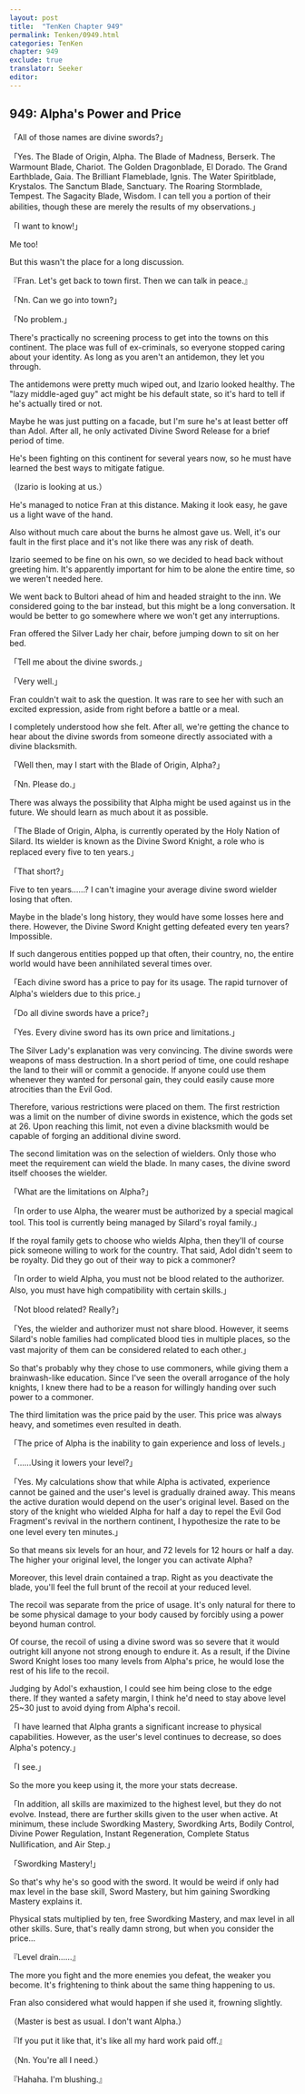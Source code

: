 ```yaml
---
layout: post
title:  "TenKen Chapter 949"
permalink: Tenken/0949.html
categories: TenKen
chapter: 949
exclude: true
translator: Seeker
editor: 
---
```

<h2>949: Alpha's Power and Price</h2>

「All of those names are divine swords?」

「Yes. The Blade of Origin, Alpha. The Blade of Madness, Berserk. The Warmount Blade, Chariot. The Golden Dragonblade, El Dorado. The Grand Earthblade, Gaia. The Brilliant Flameblade, Ignis. The Water Spiritblade, Krystalos. The Sanctum Blade, Sanctuary. The Roaring Stormblade, Tempest. The Sagacity Blade, Wisdom. I can tell you a portion of their abilities, though these are merely the results of my observations.」

「I want to know!」

 Me too!

 But this wasn't the place for a long discussion.

『Fran. Let's get back to town first. Then we can talk in peace.』

「Nn. Can we go into town?」

「No problem.」

 There's practically no screening process to get into the towns on this continent. The place was full of ex-criminals, so everyone stopped caring about your identity. As long as you aren't an antidemon, they let you through.

 The antidemons were pretty much wiped out, and Izario looked healthy. The "lazy middle-aged guy" act might be his default state, so it's hard to tell if he's actually tired or not.

 Maybe he was just putting on a facade, but I'm sure he's at least better off than Adol. After all, he only activated Divine Sword Release for a brief period of time.

 He's been fighting on this continent for several years now, so he must have learned the best ways to mitigate fatigue.

（Izario is looking at us.）

 He's managed to notice Fran at this distance. Making it look easy, he gave us a light wave of the hand.

 Also without much care about the burns he almost gave us. Well, it's our fault in the first place and it's not like there was any risk of death.

 Izario seemed to be fine on his own, so we decided to head back without greeting him. It's apparently important for him to be alone the entire time, so we weren't needed here.

 We went back to Bultori ahead of him and headed straight to the inn. We considered going to the bar instead, but this might be a long conversation. It would be better to go somewhere where we won't get any interruptions.

 Fran offered the Silver Lady her chair, before jumping down to sit on her bed.

「Tell me about the divine swords.」

「Very well.」

 Fran couldn't wait to ask the question. It was rare to see her with such an excited expression, aside from right before a battle or a meal.

 I completely understood how she felt. After all, we're getting the chance to hear about the divine swords from someone directly associated with a divine blacksmith.

「Well then, may I start with the Blade of Origin, Alpha?」

「Nn. Please do.」

 There was always the possibility that Alpha might be used against us in the future. We should learn as much about it as possible.

「The Blade of Origin, Alpha, is currently operated by the Holy Nation of Silard. Its wielder is known as the Divine Sword Knight, a role who is replaced every five to ten years.」

「That short?」

 Five to ten years……? I can't imagine your average divine sword wielder losing that often.

 Maybe in the blade's long history, they would have some losses here and there. However, the Divine Sword Knight getting defeated every ten years? Impossible.

 If such dangerous entities popped up that often, their country, no, the entire world would have been annihilated several times over.

「Each divine sword has a price to pay for its usage. The rapid turnover of Alpha's wielders due to this price.」

「Do all divine swords have a price?」

「Yes. Every divine sword has its own price and limitations.」

 The Silver Lady's explanation was very convincing. The divine swords were weapons of mass destruction. In a short period of time, one could reshape the land to their will or commit a genocide. If anyone could use them whenever they wanted for personal gain, they could easily cause more atrocities than the Evil God.

 Therefore, various restrictions were placed on them. The first restriction was a limit on the number of divine swords in existence, which the gods set at 26. Upon reaching this limit, not even a divine blacksmith would be capable of forging an additional divine sword.

 The second limitation was on the selection of wielders. Only those who meet the requirement can wield the blade. In many cases, the divine sword itself chooses the wielder.

「What are the limitations on Alpha?」

「In order to use Alpha, the wearer must be authorized by a special magical tool. This tool is currently being managed by Silard's royal family.」

 If the royal family gets to choose who wields Alpha, then they'll of course pick someone willing to work for the country. That said, Adol didn't seem to be royalty. Did they go out of their way to pick a commoner?

「In order to wield Alpha, you must not be blood related to the authorizer. Also, you must have high compatibility with certain skills.」

「Not blood related? Really?」

「Yes, the wielder and authorizer must not share blood. However, it seems Silard's noble families had complicated blood ties in multiple places, so the vast majority of them can be considered related to each other.」

 So that's probably why they chose to use commoners, while giving them a brainwash-like education. Since I've seen the overall arrogance of the holy knights, I knew there had to be a reason for willingly handing over such power to a commoner.

 The third limitation was the price paid by the user. This price was always heavy, and sometimes even resulted in death.

「The price of Alpha is the inability to gain experience and loss of levels.」

「……Using it lowers your level?」

「Yes. My calculations show that while Alpha is activated, experience cannot be gained and the user's level is gradually drained away. This means the active duration would depend on the user's original level. Based on the story of the knight who wielded Alpha for half a day to repel the Evil God Fragment's revival in the northern continent, I hypothesize the rate to be one level every ten minutes.」

 So that means six levels for an hour, and 72 levels for 12 hours or half a day. The higher your original level, the longer you can activate Alpha?

 Moreover, this level drain contained a trap. Right as you deactivate the blade, you'll feel the full brunt of the recoil at your reduced level.

 The recoil was separate from the price of usage. It's only natural for there to be some physical damage to your body caused by forcibly using a power beyond human control.

 Of course, the recoil of using a divine sword was so severe that it would outright kill anyone not strong enough to endure it. As a result, if the Divine Sword Knight loses too many levels from Alpha's price, he would lose the rest of his life to the recoil.

 Judging by Adol's exhaustion, I could see him being close to the edge there. If they wanted a safety margin, I think he'd need to stay above level 25~30 just to avoid dying from Alpha's recoil.

「I have learned that Alpha grants a significant increase to physical capabilities. However, as the user's level continues to decrease, so does Alpha's potency.」

「I see.」

 So the more you keep using it, the more your stats decrease.

「In addition, all skills are maximized to the highest level, but they do not evolve. Instead, there are further skills given to the user when active. At minimum, these include Swordking Mastery, Swordking Arts, Bodily Control, Divine Power Regulation, Instant Regeneration, Complete Status Nullification, and Air Step.」

「Swordking Mastery!」

 So that's why he's so good with the sword. It would be weird if only had max level in the base skill, Sword Mastery, but him gaining Swordking Mastery explains it.

 Physical stats multiplied by ten, free Swordking Mastery, and max level in all other skills. Sure, that's really damn strong, but when you consider the price...

『Level drain……』

 The more you fight and the more enemies you defeat, the weaker you become. It's frightening to think about the same thing happening to us.

 Fran also considered what would happen if she used it, frowning slightly.

（Master is best as usual. I don't want Alpha.）

『If you put it like that, it's like all my hard work paid off.』

（Nn. You're all I need.）

『Hahaha. I'm blushing.』



